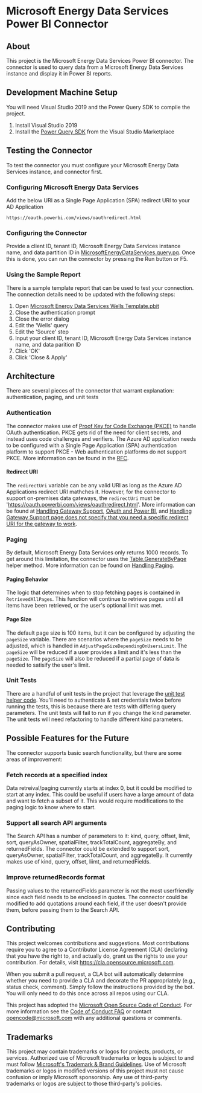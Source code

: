# Microsoft Energy Data Services Power BI Connector

## About

This project is the Microsoft Energy Data Services Power BI connector. The connector is used to query data from a Microsoft Energy Data Services instance and display it in Power BI reports.

## Development Machine Setup

You will need Visual Studio 2019 and the Power Query SDK to compile the project.

1. Install Visual Studio 2019
1. Install the [Power Query SDK](https://marketplace.visualstudio.com/items?itemName=Dakahn.PowerQuerySDK) from the Visual Studio Marketplace

## Testing the Connector
To test the connector you must configure your Microsoft Energy Data Services instance, and connector first.

### Configuring Microsoft Energy Data Services
Add the below URI as a Single Page Application (SPA) redirect URI to your AD Application

    https://oauth.powerbi.com/views/oauthredirect.html

### Configuring the Connector

Provide a client ID, tenant ID, Microsoft Energy Data Services instance name, and data partition ID in [MicrosoftEnergyDataServices.query.pq](./MicrosoftEnergyDataServices/MicrosoftEnergyDataServices/MicrosoftEnergyDataServices.query.pq). Once this is done, you can run the connector by pressing the Run button or F5.

### Using the Sample Report

There is a sample template report that can be used to test your connection. The connection details need to be updated with the following steps:

1. Open [Microsoft Energy Data Services Wells Template.pbit](./Reports/Microsoft%20Energy%20Data%20Services%20Wells%20Template.pbit) 
1. Close the authentication prompt
1. Close the error dialog
1. Edit the 'Wells' query
1. Edit the 'Source' step
1. Input your client ID, tenant ID, Microsoft Energy Data Services instance name, and data parition ID
1. Click 'OK'
1. Click 'Close & Apply'


## Architecture

There are several pieces of the connector that warrant explanation: authentication, paging, and unit tests

### Authentication

The connector makes use of [Proof Key for Code Exchange (PKCE)](AdjustPageSizeDependingOnUsersLimit) to handle OAuth authentication. PKCE gets rid of the need for client secrets, and instead uses code challenges and verifiers. The Azure AD application needs to be configured with a Single Page Application (SPA) authentication platform to support PKCE - Web authentication platforms do not support PKCE. More information can be found in the [RFC](https://www.rfc-editor.org/rfc/rfc7636).

#### Redirect URI

The `redirectUri` variable can be any valid URI as long as the Azure AD Applications redirect URI mathches it. However, for the connector to support on-premises data gateways, the `redirectUri` must be 'https://oauth.powerbi.com/views/oauthredirect.html'. More information can be found at [Handling Gateway Support](https://learn.microsoft.com/en-us/power-query/handlinggatewaysupport), [OAuth and Power BI](https://learn.microsoft.com/en-us/power-query/samples/github/readme#oauth-and-power-bi), and [Handling Gateway Support page does not specify that you need a specific redirect URI for the gateway to work](https://github.com/MicrosoftDocs/powerquery-docs/issues/284).

### Paging

By default, Microsoft Energy Data Services only returns 1000 records. To get around this limitation, the connector uses the [Table.GenerateByPage](https://learn.microsoft.com/en-us/power-query/helperfunctions#tablegeneratebypage) helper method. More information can be found on [Handling Paging](https://learn.microsoft.com/en-us/power-query/handlingpaging).

#### Paging Behavior

The logic that determines when to stop fetching pages is contained in `RetrievedAllPages`. This function will continue to retrieve pages until all items have been retrieved, or the user's optional limit was met.

#### Page Size

The default page size is 100 items, but it can be configured by adjusting the `pageSize` variable. There are scenarios where the `pageSize` needs to be adjusted, which is handled in `AdjustPageSizeDependingOnUsersLimit`. The `pageSize` will be reduced if a user provides a limit and it's less than the `pageSize`. The `pageSize` will also be reduced if a partial page of data is needed to satisify the user's limit.

### Unit Tests

There are a handful of unit tests in the project that leverage the [unit test helper code](https://github.com/microsoft/DataConnectors/blob/master/samples/UnitTesting/UnitTesting.query.pq). You'll need to authenticate & set credentials twice before running the tests, this is because there are tests with differing query parameters. The unit tests will fail to run if you change the kind parameter. The unit tests will need refactoring to handle different kind parameters.

## Possible Features for the Future

The connector supports basic search functionality, but there are some areas of improvement: 

### Fetch records at a specified index

Data retreival/paging currently starts at index 0, but it could be modified to start at any index. This could be useful if users have a large amount of data and want to fetch a subset of it. This would require modifications to the paging logic to know where to start.

### Support all search API arguments

The Search API has a number of parameters to it: kind, query, offset, limit, sort, queryAsOwner, spatialFilter, trackTotalCount, aggregateBy, and returnedFields. The connector could be extended to support sort, queryAsOwner, spatialFilter, trackTotalCount, and aggregateBy. It currently makes use of kind, query, offset, liimt, and returnedFields.

### Improve returnedRecords format

Passing values to the returnedFields parameter is not the most userfriendly since each field needs to be enclosed in quotes. The connector could be modified to add quotations around each field, if the user doesn't provide them, before passing them to the Search API.

## Contributing

This project welcomes contributions and suggestions.  Most contributions require you to agree to a
Contributor License Agreement (CLA) declaring that you have the right to, and actually do, grant us
the rights to use your contribution. For details, visit https://cla.opensource.microsoft.com.

When you submit a pull request, a CLA bot will automatically determine whether you need to provide
a CLA and decorate the PR appropriately (e.g., status check, comment). Simply follow the instructions
provided by the bot. You will only need to do this once across all repos using our CLA.

This project has adopted the [Microsoft Open Source Code of Conduct](https://opensource.microsoft.com/codeofconduct/).
For more information see the [Code of Conduct FAQ](https://opensource.microsoft.com/codeofconduct/faq/) or
contact [opencode@microsoft.com](mailto:opencode@microsoft.com) with any additional questions or comments.


## Trademarks

This project may contain trademarks or logos for projects, products, or services. Authorized use of Microsoft 
trademarks or logos is subject to and must follow 
[Microsoft's Trademark & Brand Guidelines](https://www.microsoft.com/en-us/legal/intellectualproperty/trademarks/usage/general).
Use of Microsoft trademarks or logos in modified versions of this project must not cause confusion or imply Microsoft sponsorship.
Any use of third-party trademarks or logos are subject to those third-party's policies.
